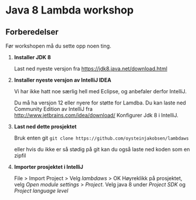 Java 8 Lambda workshop
======================

Forberedelser
--------------

Før workshopen må du sette opp noen ting.

1. **Installer JDK 8** 
    
    Last ned nyeste versjon fra https://jdk8.java.net/download.html
2. **Installer nyeste versjon av IntelliJ IDEA** 
    
    Vi har ikke hatt noe særlig hell med Eclipse, og anbefaler derfor IntelliJ.

    Du må ha versjon 12 eller nyere for støtte for Lamdba. Du kan laste ned Community Edition av IntelliJ fra http://www.jetbrains.com/idea/download/
    Konfigurer Jdk 8 i IntelliJ.    
    
3. **Last ned dette prosjektet**
    
    Bruk enten git `git clone https://github.com/oysteinjakobsen/lambdaws`

    eller hvis du ikke er så stødig på git kan du også laste ned koden som en zipfil
4. **Importer prosjektet i IntelliJ**
    
    File > Import Project > Velg *lambdaws* > OK
    Høyreklikk på prosjektet, velg *Open module settings* > *Project*. Velg java 8 under *Project SDK* og *Project language level*
